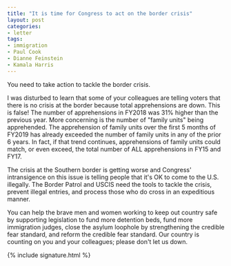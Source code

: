 ```yaml
---
title: "It is time for Congress to act on the border crisis"
layout: post
categories:
- letter
tags:
- immigration
- Paul Cook
- Dianne Feinstein
- Kamala Harris
---
```


You need to take action to tackle the border crisis.

I was disturbed to learn that some of your colleagues are telling voters that there is no crisis at the border because total apprehensions are down. This is false! The number of apprehensions in FY2018 was 31% higher than the previous year. More concerning is the number of "family units" being apprehended. The apprehension of family units over the first 5 months of FY2019 has already exceeded the number of family units in any of the prior 6 years. In fact, if that trend continues, apprehensions of family units could match, or even exceed, the total number of ALL apprehensions in FY15 and FY17.

The crisis at the Southern border is getting worse and Congress' intransigence on this issue is telling people that it's OK to come to the U.S. illegally. The Border Patrol and USCIS need the tools to tackle the crisis, prevent illegal entries, and process those who do cross in an expeditious manner.

You can help the brave men and women working to keep out country safe by supporting legislation to fund more detention beds, fund more immigration judges, close the asylum loophole by strengthening the credible fear standard, and reform the credible fear standard. Our country is counting on you and your colleagues; please don't let us down.

{% include signature.html %}
